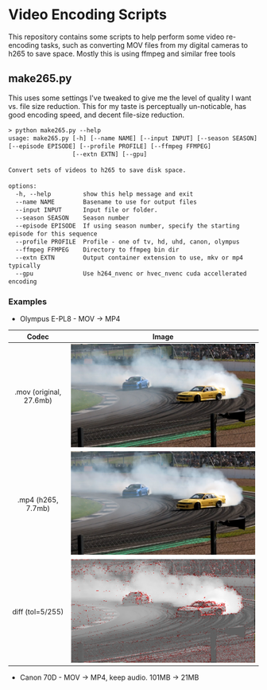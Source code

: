 # Video Encoding Scripts
This repository contains some scripts to help perform some video re-encoding tasks, such as converting MOV files from my digital cameras to h265 to save space.
Mostly this is using ffmpeg and similar free tools

## make265.py
This uses some settings I've tweaked to give me the level of quality I want vs. file size reduction. This for my taste is perceptually un-noticable, has good encoding speed, and decent file-size reduction.

```
> python make265.py --help
usage: make265.py [-h] [--name NAME] [--input INPUT] [--season SEASON] [--episode EPISODE] [--profile PROFILE] [--ffmpeg FFMPEG]
                  [--extn EXTN] [--gpu]

Convert sets of videos to h265 to save disk space.

options:
  -h, --help         show this help message and exit
  --name NAME        Basename to use for output files
  --input INPUT      Input file or folder.
  --season SEASON    Season number
  --episode EPISODE  If using season number, specify the starting episode for this sequence
  --profile PROFILE  Profile - one of tv, hd, uhd, canon, olympus
  --ffmpeg FFMPEG    Directory to ffmpeg bin dir
  --extn EXTN        Output container extension to use, mkv or mp4 typically
  --gpu              Use h264_nvenc or hvec_nvenc cuda accellerated encoding
```

### Examples

* Olympus E-PL8 - MOV -> MP4

| Codec | Image |
| :---: | :---: |
| .mov (original, 27.6mb) | <img alt="Still from video from Olympus E-PL8" src="images/japfest_2024_mov.png?raw=true" width="100%" title="Still from video from Olympus E-PL8"> |
| .mp4 (h265, 7.7mb) | <img alt="Still from video re-encoded as h265" src="images/japfest_2024_h265.png?raw=true" width="100%" title="Still from video re-encoded as h265"> |
| diff (tol=5/255) | <img alt="Diff of images" src="images/japfest_2024_diff.png?raw=true" width="100%" title="Diff of images"> |

* Canon 70D - MOV -> MP4, keep audio. 101MB -> 21MB

